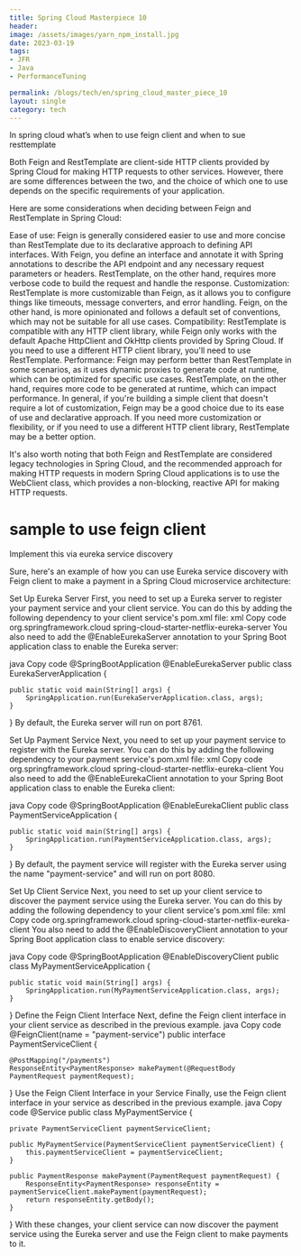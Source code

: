 ```yaml
---
title: Spring Cloud Masterpiece 10
header:
image: /assets/images/yarn_npm_install.jpg
date: 2023-03-19
tags:
- JFR
- Java
- PerformanceTuning

permalink: /blogs/tech/en/spring_cloud_master_piece_10
layout: single
category: tech
---
```


In spring cloud what’s when to use feign client and when to sue resttemplate

Both Feign and RestTemplate are client-side HTTP clients provided by Spring Cloud for making HTTP requests to other services. However, there are some differences between the two, and the choice of which one to use depends on the specific requirements of your application.

Here are some considerations when deciding between Feign and RestTemplate in Spring Cloud:

Ease of use: Feign is generally considered easier to use and more concise than RestTemplate due to its declarative approach to defining API interfaces. With Feign, you define an interface and annotate it with Spring annotations to describe the API endpoint and any necessary request parameters or headers. RestTemplate, on the other hand, requires more verbose code to build the request and handle the response.
Customization: RestTemplate is more customizable than Feign, as it allows you to configure things like timeouts, message converters, and error handling. Feign, on the other hand, is more opinionated and follows a default set of conventions, which may not be suitable for all use cases.
Compatibility: RestTemplate is compatible with any HTTP client library, while Feign only works with the default Apache HttpClient and OkHttp clients provided by Spring Cloud. If you need to use a different HTTP client library, you'll need to use RestTemplate.
Performance: Feign may perform better than RestTemplate in some scenarios, as it uses dynamic proxies to generate code at runtime, which can be optimized for specific use cases. RestTemplate, on the other hand, requires more code to be generated at runtime, which can impact performance.
In general, if you're building a simple client that doesn't require a lot of customization, Feign may be a good choice due to its ease of use and declarative approach. If you need more customization or flexibility, or if you need to use a different HTTP client library, RestTemplate may be a better option.

It's also worth noting that both Feign and RestTemplate are considered legacy technologies in Spring Cloud, and the recommended approach for making HTTP requests in modern Spring Cloud applications is to use the WebClient class, which provides a non-blocking, reactive API for making HTTP requests.


# sample to use feign client

Implement this via eureka service discovery 

Sure, here's an example of how you can use Eureka service discovery with Feign client to make a payment in a Spring Cloud microservice architecture:

Set Up Eureka Server
First, you need to set up a Eureka server to register your payment service and your client service. You can do this by adding the following dependency to your client service's pom.xml file:
xml
Copy code
<dependency>
    <groupId>org.springframework.cloud</groupId>
    <artifactId>spring-cloud-starter-netflix-eureka-server</artifactId>
</dependency>
You also need to add the @EnableEurekaServer annotation to your Spring Boot application class to enable the Eureka server:

java
Copy code
@SpringBootApplication
@EnableEurekaServer
public class EurekaServerApplication {

    public static void main(String[] args) {
        SpringApplication.run(EurekaServerApplication.class, args);
    }
}
By default, the Eureka server will run on port 8761.

Set Up Payment Service
Next, you need to set up your payment service to register with the Eureka server. You can do this by adding the following dependency to your payment service's pom.xml file:
xml
Copy code
<dependency>
    <groupId>org.springframework.cloud</groupId>
    <artifactId>spring-cloud-starter-netflix-eureka-client</artifactId>
</dependency>
You also need to add the @EnableEurekaClient annotation to your Spring Boot application class to enable the Eureka client:

java
Copy code
@SpringBootApplication
@EnableEurekaClient
public class PaymentServiceApplication {

    public static void main(String[] args) {
        SpringApplication.run(PaymentServiceApplication.class, args);
    }
}
By default, the payment service will register with the Eureka server using the name "payment-service" and will run on port 8080.

Set Up Client Service
Next, you need to set up your client service to discover the payment service using the Eureka server. You can do this by adding the following dependency to your client service's pom.xml file:
xml
Copy code
<dependency>
    <groupId>org.springframework.cloud</groupId>
    <artifactId>spring-cloud-starter-netflix-eureka-client</artifactId>
</dependency>
You also need to add the @EnableDiscoveryClient annotation to your Spring Boot application class to enable service discovery:

java
Copy code
@SpringBootApplication
@EnableDiscoveryClient
public class MyPaymentServiceApplication {

    public static void main(String[] args) {
        SpringApplication.run(MyPaymentServiceApplication.class, args);
    }
}
Define the Feign Client Interface
Next, define the Feign client interface in your client service as described in the previous example.
java
Copy code
@FeignClient(name = "payment-service")
public interface PaymentServiceClient {

    @PostMapping("/payments")
    ResponseEntity<PaymentResponse> makePayment(@RequestBody PaymentRequest paymentRequest);
}
Use the Feign Client Interface in your Service
Finally, use the Feign client interface in your service as described in the previous example.
java
Copy code
@Service
public class MyPaymentService {

    private PaymentServiceClient paymentServiceClient;

    public MyPaymentService(PaymentServiceClient paymentServiceClient) {
        this.paymentServiceClient = paymentServiceClient;
    }

    public PaymentResponse makePayment(PaymentRequest paymentRequest) {
        ResponseEntity<PaymentResponse> responseEntity = paymentServiceClient.makePayment(paymentRequest);
        return responseEntity.getBody();
    }
}
With these changes, your client service can now discover the payment service using the Eureka server and use the Feign client to make payments to it.
